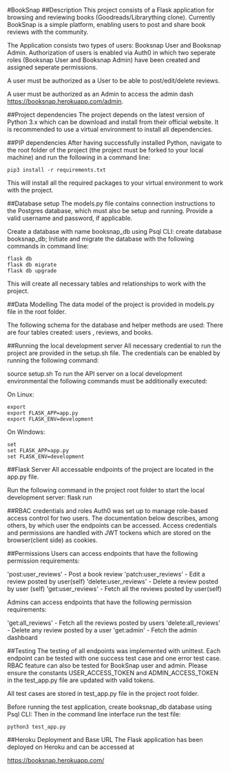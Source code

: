 #BookSnap 
##Description
This project consists of a Flask application for browsing and reviewing books (Goodreads/Librarything clone). 
Currently BookSnap is a simple platform, enabling users to post and share book reviews with the community.

The Application consists two types of users: Booksnap User and Booksnap Admin.
Authorization of users is enabled via Auth0 in which two seperate roles (Booksnap User and Booksnap Admin) have been created and assigned seperate permissions.

A user must be authorized as a User to be able to post/edit/delete reviews. 

A user must be authorized as an Admin to access the admin dash https://booksnap.herokuapp.com/admin.


##Project dependencies
The project depends on the latest version of Python 3.x which can be download and install from their official website.
It is recommended to use a virtual environment to install all dependencies.

##PIP dependencies
After having successfully installed Python, navigate to the root folder of the project (the project must be forked to your local machine) and run the following in a command line:
```
pip3 install -r requirements.txt
```
This will install all the required packages to your virtual environment to work with the project.

##Database setup
The models.py file contains connection instructions to the Postgres database, which must also be setup and running. Provide a valid username and password, if applicable.

Create a database with name booksnap_db using Psql CLI:
create database booksnap_db;
Initiate and migrate the database with the following commands in command line:
```
flask db 
flask db migrate 
flask db upgrade 
```
This will create all necessary tables and relationships to work with the project.

##Data Modelling
The data model of the project is provided in models.py file in the root folder. 

The following schema for the database and helper methods are used:
There are four tables created: users , reviews, and books.

##Running the local development server
All necessary credential to run the project are provided in the setup.sh file. The credentials can be enabled by running the following command:

source setup.sh
To run the API server on a local development environmental the following commands must be additionally executed:

On Linux: 
```
export
export FLASK_APP=app.py
export FLASK_ENV=development
```
On Windows: 
```
set
set FLASK_APP=app.py
set FLASK_ENV=development
```

##Flask Server
All accessable endpoints of the project are located in the app.py file.

Run the following command in the project root folder to start the local development server:
flask run

##RBAC credentials and roles
Auth0 was set up to manage role-based access control for two users. The documentation below describes, among others, by which user the endpoints can be accessed. Access credentials and permissions are handled with JWT tockens which are stored on the browser(client side) as cookies.

##Permissions
Users can access endpoints that have the following permission requirements:

'post:user_reviews' - Post a book review
'patch:user_reviews' - Edit a review posted by user(self)
'delete:user_reviews' - Delete a review posted by user (self)
'get:user_reviews' - Fetch all the reviews posted by user(self)

Admins can access endpoints that have the following permission requirements:

'get:all_reviews' - Fetch all the reviews posted by users
'delete:all_reviews' - Delete any review posted by a user
'get:admin' - Fetch the admin dashboard


##Testing
The testing of all endpoints was implemented with unittest. Each endpoint can be tested with one success test case and one error test case. RBAC feature can also be tested for BookSnap user and admin.
Please ensure the constants USER_ACCESS_TOKEN and ADMIN_ACCESS_TOKEN in the test_app.py file are updated with valid tokens.

All test cases are stored in test_app.py file in the project root folder.

Before running the test application, create booksnap_db database using Psql CLI:
Then in the command line interface run the test file:
```
python3 test_app.py
```

##Heroku Deployment and Base URL
The Flask application has been deployed on Heroku and can be accessed at

https://booksnap.herokuapp.com/
